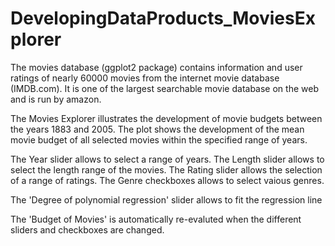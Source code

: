 # DevelopingDataProducts_MoviesExplorer

The movies database (ggplot2 package) contains information and user ratings 
of nearly 60000 movies from the internet movie database (IMDB.com). 
It is one of the largest searchable movie database on the web and is 
run by amazon.

The Movies Explorer illustrates the development of movie budgets
between the years 1883 and 2005. 
The plot shows the development of the mean movie budget of 
all selected movies within the specified range of years.

The Year slider allows to select a range of years.
The Length slider allows to select the length range of the movies.
The Rating slider allows the selection of a range of ratings.
The Genre checkboxes allows to select vaious genres.

The 'Degree of polynomial regression' slider allows to fit the 
regression line

The 'Budget of Movies' is automatically re-evaluted when the 
different sliders and checkboxes are changed.
